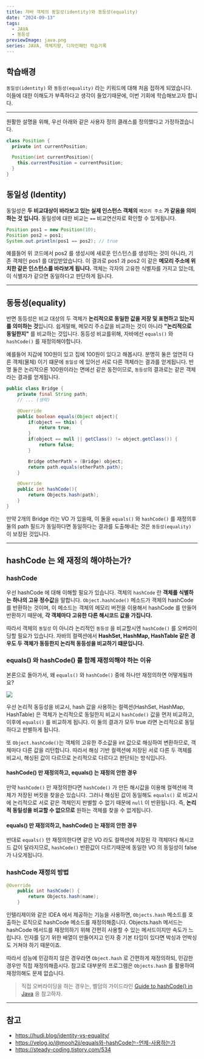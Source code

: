```yaml
---
title: 자바 객체의 동일성(identity)와 동등성(equality)
date: "2024-09-13"
tags:
  - JAVA
  - 동등성
previewImage: java.png
series: JAVA, 객체지향, 디자인패턴 학습기록
---
```


## 학습배경

`동일성(identity)` 와 `동등성(equality)` 라는 키워드에 대해 처음 접하게 되었습니다. 이들에 대한 이해도가 부족하다고 생각이 들었기때문에, 이번 기회에 학습해보고자 합니다.

---

원활한 설명을 위해, 우선 아래와 같은 사용자 정의 클래스를 정의했다고 가정하겠습니다.

```java
class Position {
  private int currentPosition;

  Position(int currentPosition){
    this.currentPosition = currentPosition;
  }
}
```

## 동일성 (Identity)

동일성은 **두 비교대상이 바라보고 있는 실제 인스턴스 객체의** `메모리 주소` **가 같음을 의미하는 것 입니다.** 동일성에 대한 비교는 `==` 비교연산자로 확인할 수 있게됩니다.

```java
Position pos1 = new Position(10);
Position pos2 = pos1;
System.out.println(pos1 == pos2); // true
```

예를들어 위 코드에서 pos2 를 생성시에 새로운 인스턴스를 생성하는 것이 아니라, 기존 객체인 pos1 를 대입받았습니다. 이 결과로 pos1 과 pos2 이 같은 **메모리 주소에 위치한 같은 인스턴스를 바라보게 됩니다.** 객체는 각자의 고유한 식별자를 가지고 있는데, 이 식별자가 같으면 동일하다고 판단하게 됩니다.

---

## 동등성(equality)

반면 동등성은 비교 대상의 두 객체가 **논리적으로 동일한 값을 저장 및 표현하고 있는지를 의미하는 것**입니다. 쉽게말해, 메모리 주소값을 비교하는 것이 아니라 **"논리적으로 동일한지"** 를 비교하는 것입니다. 동등성 비교를위해, 자바에선 `equals()` 와 `hashCode()` 를 재정의해야합니다.

예를들어 지갑에 100원이 있고 집에 100원이 있다고 해봅시다. 분명히 둘은 엄연히 다른 객체(물체) 이기 떄문에 `동일성` 에 있어선 서로 다른 객체라는 결과를 얻게됩니다. 반명 둘은 논리적으론 100원이라는 면에선 같은 동전이므로, `동등성`의 결과로는 같은 객체라는 결과를 얻게됩니다.

```java
public class Bridge {
    private final String path;
    // ... (생략)

    @Override
    public boolean equals(Object object){
        if(object == this) {
            return true;
        }
        if(object == null || getClass() != object.getClass()) {
            return false;
        }

        Bridge otherPath = (Bridge) object;
        return path.equals(otherPath.path);
    }

    @Override
    public int hashCode(){
        return Objects.hash(path);
    }
}
```

만약 2개의 Bridge 라는 VO 가 있을때, 이 둘을 `equals()` 와 `hashCode()` 를 재정의후 둘의 path 필드가 동일하다면 동일하다는 결과를 도출해내는 것은 `동등성(equality)` 이 보장된 것입니다.

---

## hashCode 는 왜 재정의 해야하는가?

### hashCode

우선 hashCode 에 대해 이해할 필요가 있습니다. 객체의 `hashCode` 란 **객체를 식별하는 하나의 고유 정수값**을 말합니다. `Object.hashCode()` 메소드가 객체의 hashCode 를 반환하는 것이며, 이 메소드는 객체의 메모리 버전을 이용해서 hashCode 를 만들어 반환하기 때문에, **각 객체마다 고유한 다른 해시코드 값을 가집니다.**

따라서 객체의 `동일성` 이 아니라 논리적인 `동등성` 을 비교할시엔 `hashCode()` 를 오버라이딩할 필요가 있습니다. 자바의 컬렉션에서 **HashSet, HashMap, HashTable 같은 경우도 두 객체가 동등한지 논리적 동등성을 비교하기 떄문입니다.**

### equals() 와 hashCode() 를 함께 재정의해야 하는 이유

본론으로 돌아가서, 왜 `equals()` 와 `hashCode()` 중에 하나만 재정의하면 어떻게될까요?

![](https://velog.velcdn.com/images/msung99/post/69219e7d-a257-423f-b9a7-b1c33c22e86e/image.png)

우선 논리적 동등성을 비교시, hash 값을 사용하는 컬렉션(HashSet, HashMap, HashTable) 은 객체가 논리적으로 동일한지 비교시 `hashCode()` 값을 먼저 비교하고, 이후에 `equals()` 를 비교하게 됩니다. 이 둘의 결과가 모두 true 라면 논리적으로 동일하다고 판별하게 됩니다.

또 `Object.hashCode()`는 객체의 고유한 주소값을 int 값으로 해싱하여 변환하므로, 객체마다 다른 값을 리턴합니다. 따라서 해싱 기반 컬렉션에 저장된 서로 다른 두 객체를 비교시, 해싱된 값이 다르므로 논리적으로 다르다고 판단되는 방식입니다.

#### hashCode() 만 재정의하고, equals() 는 재정의 안한 경우

만약 `hashCode()` 만 재정의한다면 `hashCode()` 가 만든 해시값을 이용해 컬렉션에 객체가 저장된 버킷을 찾을순 있습니다. 그러나 해싱된 값이 동일해도 `equals()` 로 비교시에 논리적으로 서로 같은 객체인지 판별할 수 없기 때문에 `null` 이 반환됩니다. 즉, **논리적 동일성을 비교할 수 없으므로** 원하는 객체를 찾을 수 없게됩니다.

#### equals() 만 재정의하고, hashCode() 는 재정의 안한 경우

반대로 `equals()` 만 재정의한다면 같은 VO 라도 컬렉션에 저장된 각 객체마다 해시코드 값이 달라지므로, `hashCode()` 반환값이 다르기때문에 동일한 VO 의 동일성이 false 가 나오게됩니다.

### hashCode 재정의 방법

```java
@Override
    public int hashCode() {
        return Objects.hash(name);
    }
```

인텔리제이와 같은 IDEA 에서 제공하는 기능을 사용하면, `Objects.hash` 메소드를 호출하는 로직으로 hashCode 메소드를 재정의해줍니다. Objects.hash 메서드는 hashCode 메서드를 재정의하기 위해 간편히 사용할 수 있는 메서드이지만 속도가 느립니다. 인자를 담기 위한 배열이 만들어지고 인자 중 기본 타입이 있다면 박싱과 언박싱도 거쳐야 하기 때문이죠.

따라서 성능에 민감하지 않은 경우라면 `Object.hash` 로 간편하게 재정의하되, 민감한 경우만 직접 재정의해줍시다. 참고로 대부분의 프로그램은 `Objects.hash` 를 활용하여 재정의해도 문제 없습니다.

> 직접 오버라이딩을 하는 경우는, 벨덤의 가이드라인 [Guide to hashCode() in Java](https://www.baeldung.com/java-hashcode) 을 참고하자.

---

## 참고

- https://hudi.blog/identity-vs-equality/
- https://velog.io/@mooh2jj/equals와-hashCode는-언제-사용하는가
- https://steady-coding.tistory.com/534
